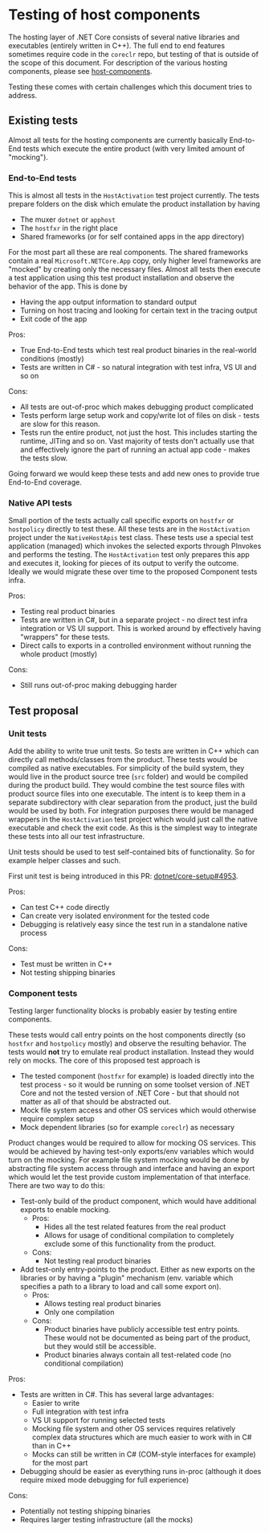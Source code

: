 # Testing of host components

The hosting layer of .NET Core consists of several native libraries and executables (entirely written in C++). The full end to end features sometimes require code in the `coreclr` repo, but testing of that is outside of the scope of this document. For description of the various hosting components, please see [host-components](host-components.md).

Testing these comes with certain challenges which this document tries to address.

## Existing tests
Almost all tests for the hosting components are currently basically End-to-End tests which execute the entire product (with very limited amount of "mocking").

### End-to-End tests
This is almost all tests in the `HostActivation` test project currently.
The tests prepare folders on the disk which emulate the product installation by having
* The muxer `dotnet` or `apphost`
* The `hostfxr` in the right place
* Shared frameworks (or for self contained apps in the app directory)

For the most part all these are real components. The shared frameworks contain a real `Microsoft.NETCore.App` copy, only higher level frameworks are "mocked" by creating only the necessary files.
Almost all tests then execute a test application using this test product installation and observe the behavior of the app. This is done by
* Having the app output information to standard output
* Turning on host tracing and looking for certain text in the tracing output
* Exit code of the app

Pros:
* True End-to-End tests which test real product binaries in the real-world conditions (mostly)
* Tests are written in C# - so natural integration with test infra, VS UI and so on

Cons:
* All tests are out-of-proc which makes debugging product complicated
* Tests perform large setup work and copy/write lot of files on disk - tests are slow for this reason.
* Tests run the entire product, not just the host. This includes starting the runtime, JITing and so on. Vast majority of tests don't actually use that and effectively ignore the part of running an actual app code - makes the tests slow.

Going forward we would keep these tests and add new ones to provide true End-to-End coverage.

### Native API tests
Small portion of the tests actually call specific exports on `hostfxr` or `hostpolicy` directly to test these. All these tests are in the `HostActivation` project under the `NativeHostApis` test class.
These tests use a special test application (managed) which invokes the selected exports through PInvokes and performs the testing. The `HostActivation` test only prepares this app and executes it, looking for pieces of its output to verify the outcome.
Ideally we would migrate these over time to the proposed Component tests infra.

Pros:
* Testing real product binaries
* Tests are written in C#, but in a separate project - no direct test infra integration or VS UI support. This is worked around by effectively having "wrappers" for these tests.
* Direct calls to exports in a controlled environment without running the whole product (mostly)

Cons:
* Still runs out-of-proc making debugging harder

## Test proposal

### Unit tests
Add the ability to write true unit tests. So tests are written in C++ which can directly call methods/classes from the product. These tests would be compiled as native executables. For simplicity of the build system, they would live in the product source tree (`src` folder) and would be compiled during the product build. They would combine the test source files with product source files into one executable. The intent is to keep them in a separate subdirectory with clear separation from the product, just the build would be used by both.
For integration purposes there would be managed wrappers in the `HostActivation` test project which would just call the native executable and check the exit code. As this is the simplest way to integrate these tests into all our test infrastructure.

Unit tests should be used to test self-contained bits of functionality. So for example helper classes and such.

First unit test is being introduced in this PR: [dotnet/core-setup#4953](https://github.com/dotnet/core-setup/pull/4953).

Pros:
* Can test C++ code directly
* Can create very isolated environment for the tested code
* Debugging is relatively easy since the test run in a standalone native process

Cons:
* Test must be written in C++
* Not testing shipping binaries

### Component tests
Testing larger functionality blocks is probably easier by testing entire components.

These tests would call entry points on the host components directly (so `hostfxr` and `hostpolicy` mostly) and observe the resulting behavior. The tests would **not** try to emulate real product installation. Instead they would rely on mocks.
The core of this proposed test approach is
* The tested component (`hostfxr` for example) is loaded directly into the test process - so it would be running on some toolset version of .NET Core and not the tested version of .NET Core - but that should not matter as all of that should be abstracted out.
* Mock file system access and other OS services which would otherwise require complex setup
* Mock dependent libraries (so for example `coreclr`) as necessary

Product changes would be required to allow for mocking OS services. This would be achieved by having test-only exports/env variables which would turn on the mocking. For example file system mocking would be done by abstracting file system access through and interface and having an export which would let the test provide custom implementation of that interface.
There are two way to do this:
* Test-only build of the product component, which would have additional exports to enable mocking.
  * Pros:
    * Hides all the test related features from the real product
    * Allows for usage of conditional compilation to completely exclude some of this functionality from the product.
  * Cons:
    * Not testing real product binaries
* Add test-only entry-points to the product. Either as new exports on the libraries or by having a "plugin" mechanism (env. variable which specifies a path to a library to load and call some export on).
  * Pros:
    * Allows testing real product binaries
    * Only one compilation
  * Cons:
    * Product binaries have publicly accessible test entry points. These would not be documented as being part of the product, but they would still be accessible.
    * Product binaries always contain all test-related code (no conditional compilation)

Pros:
* Tests are written in C#. This has several large advantages:
  * Easier to write
  * Full integration with test infra
  * VS UI support for running selected tests
  * Mocking file system and other OS services requires relatively complex data structures which are much easier to work with in C# than in C++
  * Mocks can still be written in C# (COM-style interfaces for example) for the most part
* Debugging should be easier as everything runs in-proc (although it does require mixed mode debugging for full experience)

Cons:
* Potentially not testing shipping binaries
* Requires larger testing infrastructure (all the mocks)
